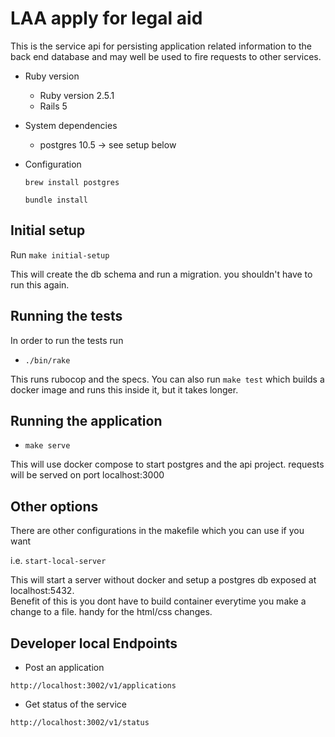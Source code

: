 # LAA apply for legal aid

This is the service api for persisting application related information to the back end database and
may well be used to fire requests to other services.

* Ruby version 
    * Ruby version 2.5.1
    * Rails 5

* System dependencies
    * postgres 10.5  -> see setup below

* Configuration
   
    ```brew install postgres```
    
    ```bundle install```

## Initial setup

Run ```make initial-setup```

This will create the db schema  and run a  migration. you shouldn't have to run this again.

## Running the tests

In order to run the tests run

 * ```./bin/rake```
 
 This runs rubocop and the specs. You can also run ```make test``` which builds a docker image and runs this inside it, but it takes longer.

## Running the application

 * ```make serve```
 
 This will use docker compose to start postgres and the api project.
 requests will be served on port localhost:3000
 
## Other options

There are other configurations in the makefile which you can use if you want 

i.e. ```start-local-server```

This will start a server without docker and setup a postgres db exposed at localhost:5432.  
Benefit of this is you dont have to build container everytime you make a change to a file.  handy for the html/css changes.

## Developer local Endpoints

* Post an application 

```http://localhost:3002/v1/applications```    

* Get status of the service 

```http://localhost:3002/v1/status```

